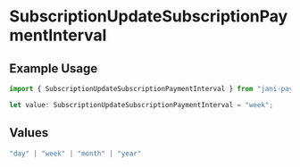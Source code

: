 # SubscriptionUpdateSubscriptionPaymentInterval

## Example Usage

```typescript
import { SubscriptionUpdateSubscriptionPaymentInterval } from "jani-payments/models/operations";

let value: SubscriptionUpdateSubscriptionPaymentInterval = "week";
```

## Values

```typescript
"day" | "week" | "month" | "year"
```